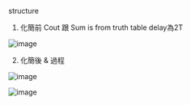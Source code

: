 structure

1. 化簡前
Cout 跟 Sum is from truth table
delay為2T

![image](https://github.com/user-attachments/assets/35cb69fe-8ed9-4390-973c-837c7dfbd179)


2. 化簡後 & 過程

![image](https://github.com/user-attachments/assets/38750776-d540-41a0-8039-fb778b2bb89a)

![image](https://github.com/user-attachments/assets/7e8bcd8a-a3cb-48e8-9b92-0e4ba7fecb86)



